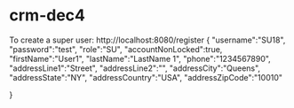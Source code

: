# crm-dec4

To create a super user:
http://localhost:8080/register
{
    "username":"SU18",
    "password":"test",
    "role":"SU",
    "accountNonLocked":true,
    "firstName":"User1",
    "lastName":"LastName 1",
    "phone":"1234567890",
    "addressLine1":"Street",
    "addressLine2":"",
    "addressCity":"Queens",
    "addressState":"NY",
    "addressCountry":"USA",
    "addressZipCode":"10010"


}

